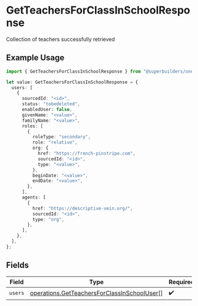 # GetTeachersForClassInSchoolResponse

Collection of teachers successfully retrieved

## Example Usage

```typescript
import { GetTeachersForClassInSchoolResponse } from "@superbuilders/oneroster/models/operations";

let value: GetTeachersForClassInSchoolResponse = {
  users: [
    {
      sourcedId: "<id>",
      status: "tobedeleted",
      enabledUser: false,
      givenName: "<value>",
      familyName: "<value>",
      roles: [
        {
          roleType: "secondary",
          role: "relative",
          org: {
            href: "https://french-pinstripe.com",
            sourcedId: "<id>",
            type: "<value>",
          },
          beginDate: "<value>",
          endDate: "<value>",
        },
      ],
      agents: [
        {
          href: "https://descriptive-vein.org/",
          sourcedId: "<id>",
          type: "org",
        },
      ],
    },
  ],
};
```

## Fields

| Field                                                                                                      | Type                                                                                                       | Required                                                                                                   | Description                                                                                                |
| ---------------------------------------------------------------------------------------------------------- | ---------------------------------------------------------------------------------------------------------- | ---------------------------------------------------------------------------------------------------------- | ---------------------------------------------------------------------------------------------------------- |
| `users`                                                                                                    | [operations.GetTeachersForClassInSchoolUser](../../models/operations/getteachersforclassinschooluser.md)[] | :heavy_check_mark:                                                                                         | N/A                                                                                                        |